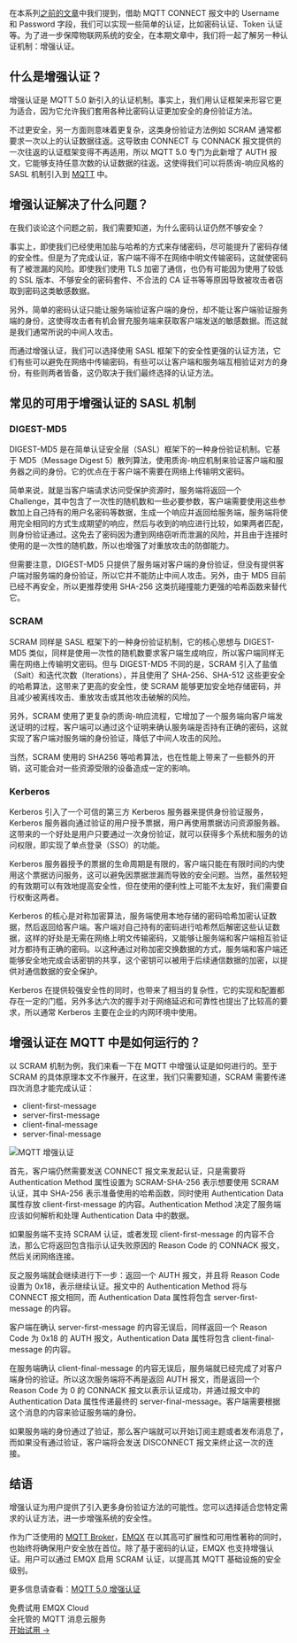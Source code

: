 在本系列[之前的文章](https://www.emqx.com/zh/blog/securing-mqtt-with-username-and-password-authentication)中我们提到，借助 MQTT CONNECT 报文中的 Username 和 Password 字段，我们可以实现一些简单的认证，比如密码认证、Token 认证等。为了进一步保障物联网系统的安全，在本期文章中，我们将一起了解另一种认证机制：增强认证。

## 什么是增强认证？

增强认证是 MQTT 5.0 新引入的认证机制。事实上，我们用认证框架来形容它更为适合，因为它允许我们套用各种比密码认证更加安全的身份验证方法。

不过更安全，另一方面则意味着更复杂，这类身份验证方法例如 SCRAM 通常都要求一次以上的认证数据往返。这导致由 CONNECT 与 CONNACK 报文提供的一次往返的认证框架变得不再适用，所以 MQTT 5.0 专门为此新增了 AUTH 报文，它能够支持任意次数的认证数据的往返。这使得我们可以将质询-响应风格的 SASL 机制引入到 [MQTT](https://www.emqx.com/zh/blog/the-easiest-guide-to-getting-started-with-mqtt) 中。

## 增强认证解决了什么问题？

在我们谈论这个问题之前，我们需要知道，为什么密码认证仍然不够安全？

事实上，即使我们已经使用加盐与哈希的方式来存储密码，尽可能提升了密码存储的安全性。但是为了完成认证，客户端不得不在网络中明文传输密码，这就使密码有了被泄漏的风险。即使我们使用 TLS 加密了通信，也仍有可能因为使用了较低的 SSL 版本、不够安全的密码套件、不合法的 CA 证书等等原因导致被攻击者窃取到密码这类敏感数据。

另外，简单的密码认证只能让服务端验证客户端的身份，却不能让客户端验证服务端的身份，这使得攻击者有机会冒充服务端来获取客户端发送的敏感数据。而这就是我们通常所说的中间人攻击。

而通过增强认证，我们可以选择使用 SASL 框架下的安全性更强的认证方法，它们有些可以避免在网络中传输密码，有些可以让客户端和服务端互相验证对方的身份，有些则两者皆备，这仍取决于我们最终选择的认证方法。

## 常见的可用于增强认证的 SASL 机制

### DIGEST-MD5

DIGEST-MD5 是在简单认证安全层（SASL）框架下的一种身份验证机制。它基于 MD5（Message Digest 5）散列算法，使用质询-响应机制来验证客户端和服务器之间的身份。它的优点在于客户端不需要在网络上传输明文密码。

简单来说，就是当客户端请求访问受保护资源时，服务端将返回一个 Challenge，其中包含了一次性的随机数和一些必要参数，客户端需要使用这些参数加上自己持有的用户名密码等数据，生成一个响应并返回给服务端，服务端将使用完全相同的方式生成期望的响应，然后与收到的响应进行比较，如果两者匹配，则身份验证通过。这免去了密码因为遭到网络窃听而泄漏的风险，并且由于连接时使用的是一次性的随机数，所以也增强了对重放攻击的防御能力。

但需要注意，DIGEST-MD5 只提供了服务端对客户端的身份验证，但没有提供客户端对服务端的身份验证，所以它并不能防止中间人攻击。另外，由于 MD5 目前已经不再安全，所以更推荐使用 SHA-256 这类抗碰撞能力更强的哈希函数来替代它。

### SCRAM

SCRAM 同样是 SASL 框架下的一种身份验证机制，它的核心思想与 DIGEST-MD5 类似，同样是使用一次性的随机数要求客户端生成响应，所以客户端同样无需在网络上传输明文密码。但与 DIGEST-MD5 不同的是，SCRAM 引入了盐值（Salt）和迭代次数（Iterations），并且使用了 SHA-256、SHA-512 这些更安全的哈希算法，这带来了更高的安全性，使 SCRAM 能够更加安全地存储密码，并且减少被离线攻击、重放攻击或其他攻击破解的风险。

另外，SCRAM 使用了更复杂的质询-响应流程，它增加了一个服务端向客户端发送证明的过程，客户端可以通过这个证明来确认服务端是否持有正确的密码，这就实现了客户端对服务端的身份验证，降低了中间人攻击的风险。

当然，SCRAM 使用的 SHA256 等哈希算法，也在性能上带来了一些额外的开销，这可能会对一些资源受限的设备造成一定的影响。

### Kerberos

Kerberos 引入了一个可信的第三方 Kerberos 服务器来提供身份验证服务，Kerberos 服务器向通过验证的用户授予票据，用户再使用票据访问资源服务器。这带来的一个好处是用户只要通过一次身份验证，就可以获得多个系统和服务的访问权限，即实现了单点登录（SSO）的功能。

Kerberos 服务器授予的票据的生命周期是有限的，客户端只能在有限时间的内使用这个票据访问服务，这可以避免因票据泄漏而导致的安全问题。当然，虽然较短的有效期可以有效地提高安全性，但在使用的便利性上可能不太友好，我们需要自行权衡这两者。

Kerberos 的核心是对称加密算法，服务端使用本地存储的密码哈希加密认证数据，然后返回给客户端。客户端对自己持有的密码进行哈希然后解密这些认证数据，这样的好处是无需在网络上明文传输密码，又能够让服务端和客户端相互验证对方都持有正确的密码。以这种通过对称加密交换数据的方式，服务端和客户端还能够安全地完成会话密钥的共享，这个密钥可以被用于后续通信数据的加密，以提供对通信数据的安全保护。

Kerberos 在提供较强安全性的同时，也带来了相当的复杂性，它的实现和配置都存在一定的门槛，另外多达六次的握手对于网络延迟和可靠性也提出了比较高的要求，所以通常 Kerberos 主要在企业的内网环境中使用。

## 增强认证在 MQTT 中是如何运行的？

以 SCRAM 机制为例，我们来看一下在 MQTT 中增强认证是如何进行的。至于 SCRAM 的具体原理本文不作展开，在这里，我们只需要知道，SCRAM 需要传递四次消息才能完成认证：

- client-first-message
- server-first-message
- client-final-message
- server-final-message

![MQTT 增强认证](https://assets.emqx.com/images/0e5a173ff8a357054f5f57aacec41bc6.png)

首先，客户端仍然需要发送 CONNECT 报文来发起认证，只是需要将 Authentication Method 属性设置为 SCRAM-SHA-256 表示想要使用 SCRAM 认证，其中 SHA-256 表示准备使用的哈希函数，同时使用 Authentication Data 属性存放 client-first-message 的内容。Authentication Method 决定了服务端应该如何解析和处理 Authentication Data 中的数据。

如果服务端不支持 SCRAM 认证，或者发现 client-first-message 的内容不合法，那么它将返回包含指示认证失败原因的 Reason Code 的 CONNACK 报文，然后关闭网络连接。

反之服务端就会继续进行下一步：返回一个 AUTH 报文，并且将 Reason Code 设置为 0x18，表示继续认证。报文中的 Authentication Method 将与 CONNECT 报文相同，而 Authentication Data 属性将包含 server-first-message 的内容。

客户端在确认 server-first-message 的内容无误后，同样返回一个 Reason Code 为 0x18 的 AUTH 报文，Authentication Data 属性将包含 client-final-message 的内容。

在服务端确认 client-final-message 的内容无误后，服务端就已经完成了对客户端身份的验证。所以这次服务端将不再是返回 AUTH 报文，而是返回一个 Reason Code 为 0 的 CONNACK 报文以表示认证成功，并通过报文中的 Authentication Data 属性传递最终的 server-final-message。客户端需要根据这个消息的内容来验证服务端的身份。

如果服务端的身份通过了验证，那么客户端就可以开始订阅主题或者发布消息了，而如果没有通过验证，客户端将会发送 DISCONNECT 报文来终止这一次的连接。

## 结语

增强认证为用户提供了引入更多身份验证方法的可能性。您可以选择适合您特定需求的认证方法，进一步增强系统的安全性。

作为广泛使用的 [MQTT Broker](https://www.emqx.com/zh/blog/the-ultimate-guide-to-mqtt-broker-comparison)，[EMQX](https://www.emqx.io/zh) 在以其高可扩展性和可用性著称的同时，也始终将确保用户安全放在首位。除了基于密码的认证，EMQX 也支持增强认证。用户可以通过 EMQX 启用 SCRAM 认证，以提高其 MQTT 基础设施的安全级别。

更多信息请查看：[MQTT 5.0 增强认证](https://www.emqx.io/docs/zh/v5.0/access-control/authn/scram.html)



<section class="promotion">
    <div>
        免费试用 EMQX Cloud
        <div class="is-size-14 is-text-normal has-text-weight-normal">全托管的 MQTT 消息云服务</div>
    </div>
    <a href="https://accounts-zh.emqx.com/signup?continue=https://cloud.emqx.com/console/deployments/0?oper=new" class="button is-gradient px-5">开始试用 →</a>
</section>
